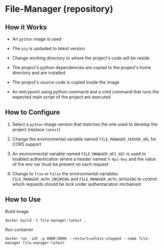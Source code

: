 # File-Manager (repository)

## How it Works

- An `python` image is used

- The `pip` is updaded to latest version

- Change working directory to where the project's code will be reside

- The project's python dependencies are copied to the project's home directory and are installed

- The project's source code is copied inside the image

- An entrypoint using python command and a cmd command that runs the expected main script of the project are executed

## How to Configure

1. Select a `python` image version that matches the one used to develop the project (replace `latest`)

2. Change the environmental variable named `FILE_MANAGER_SERVER_URL` for CORS support

3. An environmental variable named `FILE_MANAGER_API_KEY` is used to enabled authentication where a header named `X-Api-Key` and the value of the env var must be present on each request

4. Change to `True` or `False` the environmental variables `FILE_MANAGER_AUTH_INCOMING` and `FILE_MANAGER_AUTH_OUTGOING` to control which requests should be lock under authentacation michanism

## How to Use

Build image

```shell
docker build -t file-manager:latest .
```

Run container

```shell
docker run -idt -p 8000:8000 --restart=unless-stopped --name file-manager file-manager:latest
```
